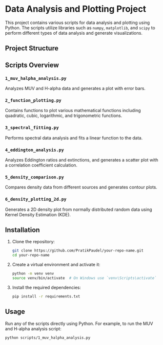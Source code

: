 # Data Analysis and Plotting Project

This project contains various scripts for data analysis and plotting using Python. The scripts utilize libraries such as `numpy`, `matplotlib`, and `scipy` to perform different types of data analysis and generate visualizations.

## Project Structure

## Scripts Overview

### `1_muv_halpha_analysis.py`
Analyzes MUV and H-alpha data and generates a plot with error bars.

### `2_function_plotting.py`
Contains functions to plot various mathematical functions including quadratic, cubic, logarithmic, and trigonometric functions.

### `3_spectral_fitting.py`
Performs spectral data analysis and fits a linear function to the data.

### `4_eddington_analysis.py`
Analyzes Eddington ratios and extinctions, and generates a scatter plot with a correlation coefficient calculation.

### `5_density_comparison.py`
Compares density data from different sources and generates contour plots.

### `6_density_plotting_2d.py`
Generates a 2D density plot from normally distributed random data using Kernel Density Estimation (KDE).

## Installation

1. Clone the repository:
    ```sh
    git clone https://github.com/PratikPaudel/your-repo-name.git
    cd your-repo-name
    ```

2. Create a virtual environment and activate it:
    ```sh
    python -m venv venv
    source venv/bin/activate  # On Windows use `venv\Scripts\activate`
    ```

3. Install the required dependencies:
    ```sh
    pip install -r requirements.txt
    ```

## Usage

Run any of the scripts directly using Python. For example, to run the MUV and H-alpha analysis script:
```sh
python scripts/1_muv_halpha_analysis.py